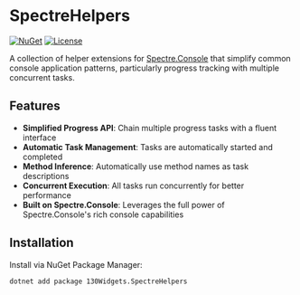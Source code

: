 # SpectreHelpers

[![NuGet](https://img.shields.io/nuget/v/130Widgets.SpectreHelpers.svg)](https://www.nuget.org/packages/130Widgets.SpectreHelpers/)
[![License](https://img.shields.io/github/license/bojordan/SpectreHelpers.svg)](https://github.com/bojordan/SpectreHelpers/blob/main/LICENSE)

A collection of helper extensions for [Spectre.Console](https://github.com/spectreconsole/spectre.console) that simplify common console application patterns, particularly progress tracking with multiple concurrent tasks.

## Features

- **Simplified Progress API**: Chain multiple progress tasks with a fluent interface
- **Automatic Task Management**: Tasks are automatically started and completed
- **Method Inference**: Automatically use method names as task descriptions
- **Concurrent Execution**: All tasks run concurrently for better performance
- **Built on Spectre.Console**: Leverages the full power of Spectre.Console's rich console capabilities

## Installation

Install via NuGet Package Manager:
```
dotnet add package 130Widgets.SpectreHelpers
```
